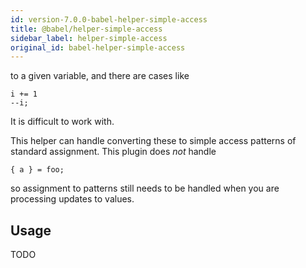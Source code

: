 ```yaml
---
id: version-7.0.0-babel-helper-simple-access
title: @babel/helper-simple-access
sidebar_label: helper-simple-access
original_id: babel-helper-simple-access
---
```


to a given variable, and there are cases like

```
i += 1
--i;
```

It is difficult to work with.

This helper can handle converting these to simple access patterns of standard
assignment. This plugin does _not_ handle

```
{ a } = foo;
```

so assignment to patterns still needs to be handled when you are processing
updates to values.

## Usage

TODO

